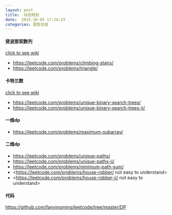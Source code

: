 ```yaml
---
layout: post
title:  动态规划
date:  2015-10-05 17:24:33
categories: 题型总结
---
```


#### 斐波那契数列
[click to see wiki](https://www.wikiwand.com/zh/%E6%96%90%E6%B3%A2%E9%82%A3%E5%A5%91%E6%95%B0%E5%88%97)

- <https://leetcode.com/problems/climbing-stairs/>
- <https://leetcode.com/problems/triangle/>

#### 卡特兰数
[click to see wiki](http://www.wikiwand.com/zh/%E5%8D%A1%E5%A1%94%E5%85%B0%E6%95%B0)

- <https://leetcode.com/problems/unique-binary-search-trees/>
- <https://leetcode.com/problems/unique-binary-search-trees-ii/>

#### 一维dp
- <https://leetcode.com/problems/maximum-subarray/>

#### 二维dp

- <https://leetcode.com/problems/unique-paths/>
- <https://leetcode.com/problems/unique-paths-ii/>
- <https://leetcode.com/problems/minimum-path-sum/>
- <https://leetcode.com/problems/house-robber/ not easy to understand>
- <https://leetcode.com/problems/house-robber-ii/ not easy to understand>

#### 代码
<https://github.com/fanyingming/leetcode/tree/master/DP>



